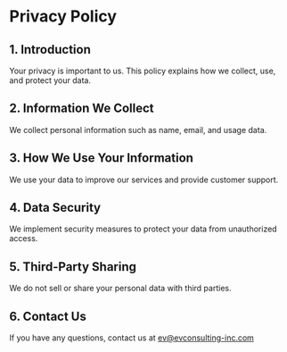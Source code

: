 # Privacy Policy

## 1. Introduction
Your privacy is important to us. This policy explains how we collect, use, and protect your data.

## 2. Information We Collect
We collect personal information such as name, email, and usage data.

## 3. How We Use Your Information
We use your data to improve our services and provide customer support.

## 4. Data Security
We implement security measures to protect your data from unauthorized access.

## 5. Third-Party Sharing
We do not sell or share your personal data with third parties.

## 6. Contact Us
If you have any questions, contact us at ev@evconsulting-inc.com
